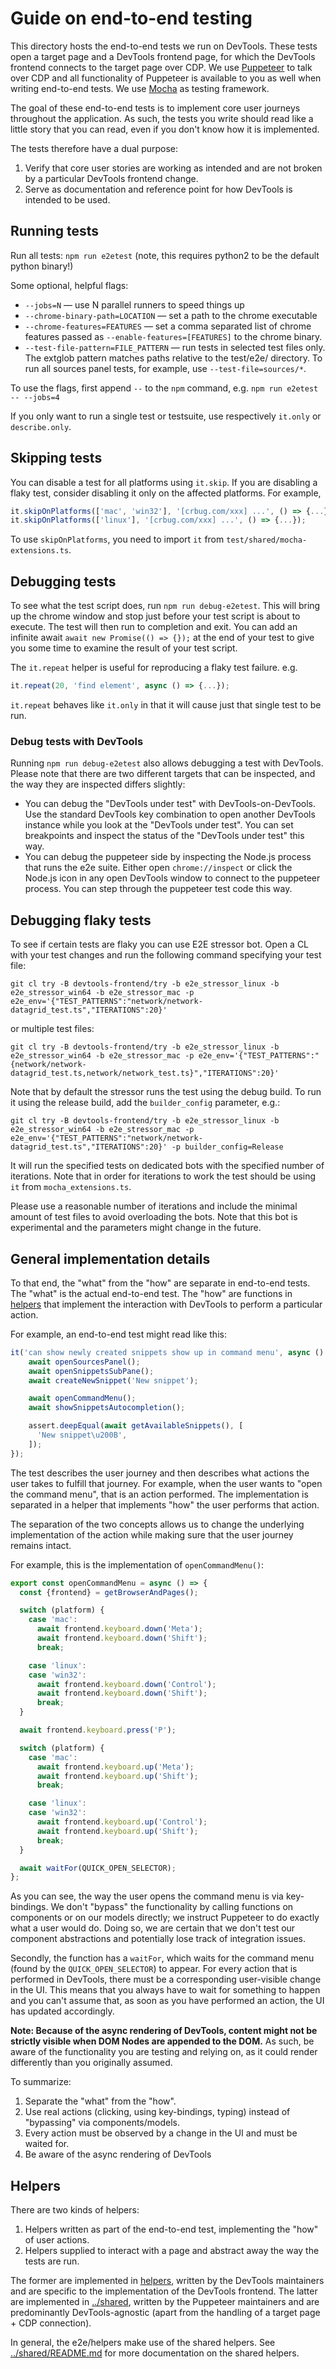 # Guide on end-to-end testing

This directory hosts the end-to-end tests we run on DevTools.
These tests open a target page and a DevTools frontend page, for which the DevTools frontend connects to the target page over CDP.
We use [Puppeteer] to talk over CDP and all functionality of Puppeteer is available to you as well when writing end-to-end tests.
We use [Mocha] as testing framework.

The goal of these end-to-end tests is to implement core user journeys throughout the application.
As such, the tests you write should read like a little story that you can read, even if you don't know how it is implemented.

The tests therefore have a dual purpose:
1. Verify that core user stories are working as intended and are not broken by a particular DevTools frontend change.
1. Serve as documentation and reference point for how DevTools is intended to be used.

## Running tests
Run all tests: `npm run e2etest` (note, this requires python2 to be the default python binary!)

Some optional, helpful flags:
* `--jobs=N` — use N parallel runners to speed things up
* `--chrome-binary-path=LOCATION` — set a path to the chrome executable
* `--chrome-features=FEATURES` — set a comma separated list of chrome features passed as `--enable-features=[FEATURES]` to the chrome binary.
* `--test-file-pattern=FILE_PATTERN` — run tests in selected test files only. The extglob pattern matches paths relative to the test/e2e/ directory. To run all sources panel tests, for example, use `--test-file=sources/*`.

To use the flags, first append `--` to the `npm` command, e.g.
`npm run e2etest -- --jobs=4`

If you only want to run a single test or testsuite, use respectively `it.only` or `describe.only`.

## Skipping tests

You can disable a test for all platforms using `it.skip`. If you are disabling a flaky test, consider
disabling it only on the affected platforms. For example,

```js
it.skipOnPlatforms(['mac', 'win32'], '[crbug.com/xxx] ...', () => {...});
it.skipOnPlatforms(['linux'], '[crbug.com/xxx] ...', () => {...});
```

To use `skipOnPlatforms`, you need to import `it` from `test/shared/mocha-extensions.ts`.

## Debugging tests
To see what the test script does, run `npm run debug-e2etest`. This will bring up the chrome window and stop just
before your test script is about to execute. The test will then run to completion and exit. You can add an infinite
await `await new Promise(() => {});` at the end of your test to give you some time to examine the result of your
test script.

The `it.repeat` helper is useful for reproducing a flaky test failure. e.g.

```js
it.repeat(20, 'find element', async () => {...});
```

`it.repeat` behaves like `it.only` in that it will cause just that single test to be run.

### Debug tests with DevTools
Running `npm run debug-e2etest` also allows debugging a test with DevTools. Please note that there are two different
targets that can be inspected, and the way they are inspected differs slightly:

* You can debug the "DevTools under test" with DevTools-on-DevTools. Use the standard DevTools key combination to
open another DevTools instance while you look at the "DevTools under test". You can set breakpoints and inspect the status of
the "DevTools under test" this way.
* You can debug the puppeteer side by inspecting the Node.js process that runs the e2e suite. Either open `chrome://inspect` or
click the Node.js icon in any open DevTools window to connect to the puppeteer process. You can step through the puppeteer test
code this way.

## Debugging flaky tests
To see if certain tests are flaky you can use E2E stressor bot. Open a CL with your test changes and run the following command specifying your test file:

```
git cl try -B devtools-frontend/try -b e2e_stressor_linux -b e2e_stressor_win64 -b e2e_stressor_mac -p e2e_env='{"TEST_PATTERNS":"network/network-datagrid_test.ts","ITERATIONS":20}'
```

or multiple test files:

```
git cl try -B devtools-frontend/try -b e2e_stressor_linux -b e2e_stressor_win64 -b e2e_stressor_mac -p e2e_env='{"TEST_PATTERNS":"{network/network-datagrid_test.ts,network/network_test.ts}","ITERATIONS":20}'
```

Note that by default the stressor runs the test using the debug build. To run it using the release build, add the `builder_config` parameter, e.g.:

```
git cl try -B devtools-frontend/try -b e2e_stressor_linux -b e2e_stressor_win64 -b e2e_stressor_mac -p e2e_env='{"TEST_PATTERNS":"network/network-datagrid_test.ts","ITERATIONS":20}' -p builder_config=Release
```

It will run the specified tests on dedicated bots with the specified number of iterations. Note that in order for iterations to work the test should be using `it` from `mocha_extensions.ts`.

Please use a reasonable number of iterations and include the minimal amount of test files to avoid overloading the bots.
Note that this bot is experimental and the parameters might change in the future.

## General implementation details

To that end, the "what" from the "how" are separate in end-to-end tests.
The "what" is the actual end-to-end test.
The "how" are functions in [helpers](helpers/) that implement the interaction with DevTools to perform a particular action.

For example, an end-to-end test might read like this:

```js
it('can show newly created snippets show up in command menu', async () => {
    await openSourcesPanel();
    await openSnippetsSubPane();
    await createNewSnippet('New snippet');

    await openCommandMenu();
    await showSnippetsAutocompletion();

    assert.deepEqual(await getAvailableSnippets(), [
      'New snippet\u200B',
    ]);
});
```

The test describes the user journey and then describes what actions the user takes to fulfill that journey.
For example, when the user wants to "open the command menu", that is an action performed.
The implementation is separated in a helper that implements "how" the user performs that action.

The separation of the two concepts allows us to change the underlying implementation of the action while making sure that the user journey remains intact.

For example, this is the implementation of `openCommandMenu()`:

```js
export const openCommandMenu = async () => {
  const {frontend} = getBrowserAndPages();

  switch (platform) {
    case 'mac':
      await frontend.keyboard.down('Meta');
      await frontend.keyboard.down('Shift');
      break;

    case 'linux':
    case 'win32':
      await frontend.keyboard.down('Control');
      await frontend.keyboard.down('Shift');
      break;
  }

  await frontend.keyboard.press('P');

  switch (platform) {
    case 'mac':
      await frontend.keyboard.up('Meta');
      await frontend.keyboard.up('Shift');
      break;

    case 'linux':
    case 'win32':
      await frontend.keyboard.up('Control');
      await frontend.keyboard.up('Shift');
      break;
  }

  await waitFor(QUICK_OPEN_SELECTOR);
};
```

As you can see, the way the user opens the command menu is via key-bindings.
We don't "bypass" the functionality by calling functions on components or on our models directly; we instruct Puppeteer to do exactly what a user would do.
Doing so, we are certain that we don't test our component abstractions and potentially lose track of integration issues.

Secondly, the function has a `waitFor`, which waits for the command menu (found by the `QUICK_OPEN_SELECTOR`) to appear.
For every action that is performed in DevTools, there must be a corresponding user-visible change in the UI.
This means that you always have to wait for something to happen and you can't assume that, as soon as you have performed an action, the UI has updated accordingly.

**Note: Because of the async rendering of DevTools, content might not be strictly visible when DOM Nodes are appended to the DOM.**
As such, be aware of the functionality you are testing and relying on, as it could render differently than you originally assumed.

To summarize:
1. Separate the "what" from the "how".
1. Use real actions (clicking, using key-bindings, typing) instead of "bypassing" via components/models.
1. Every action must be observed by a change in the UI and must be waited for.
1. Be aware of the async rendering of DevTools

## Helpers

There are two kinds of helpers:
1. Helpers written as part of the end-to-end test, implementing the "how" of user actions.
1. Helpers supplied to interact with a page and abstract away the way the tests are run.

The former are implemented in [helpers](helpers/), written by the DevTools maintainers and are specific to the implementation of the DevTools frontend.
The latter are implemented in [../shared](../shared/), written by the Puppeteer maintainers and are predominantly DevTools-agnostic (apart from the handling of a target page + CDP connection).

In general, the e2e/helpers make use of the shared helpers.
See [../shared/README.md](../shared/README.md) for more documentation on the shared helpers.

[Puppeteer]: https://pptr.dev/
[Mocha]: https://mochajs.org
